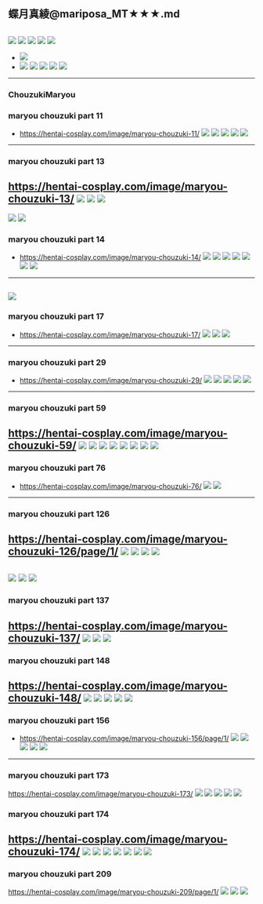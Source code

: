 ## 蝶月真綾@mariposa_MT★★★.md
![]()

![](https://pbs.twimg.com/media/EDJNAZJVUAEXLm1?format=jpg&name=4096x4096)
![](https://pbs.twimg.com/media/EDJNAZIUEAkuGLZ?format=jpg&name=4096x4096)
![](https://pbs.twimg.com/media/EDJNAZ1UEAA26fJ?format=jpg&name=4096x4096)
![](https://pbs.twimg.com/media/EDEU4JEUUAA3QSg?format=jpg&name=4096x4096)
![](https://pbs.twimg.com/media/EDELzCJUEAEikXw?format=jpg&name=4096x4096)
- ![](https://pbs.twimg.com/media/EDEEmv4UYAAIU0q?format=jpg&name=4096x4096)
- ![](https://pbs.twimg.com/media/EDEEmwPU8AA_JBb?format=jpg&name=4096x4096)
![](https://pbs.twimg.com/media/EDEEmxhVUAIvTe1?format=jpg&name=4096x4096)
![](https://pbs.twimg.com/media/EDEEE3YVUAI6hL2?format=jpg&name=4096x4096)
![](https://pbs.twimg.com/media/EDEPp_0U4AE12aw?format=jpg&name=4096x4096)
![](https://pbs.twimg.com/media/EDEPp_-VUAAwd_7?format=jpg&name=4096x4096)
---
### ChouzukiMaryou
### maryou chouzuki part 11
- https://hentai-cosplay.com/image/maryou-chouzuki-11/
![](https://static.hentai-cosplay.com/upload/20160201/7/6955/p=700/1.jpg)
![](https://static.hentai-cosplay.com/upload/20160201/7/6955/p=700/3.jpg)
![](https://static.hentai-cosplay.com/upload/20160201/7/6955/p=700/7.jpg)
![](https://static.hentai-cosplay.com/upload/20160201/7/6955/p=700/8.jpg)
![](https://static.hentai-cosplay.com/upload/20160201/7/6955/p=700/9.jpg)
---
### maryou chouzuki part 13
https://hentai-cosplay.com/image/maryou-chouzuki-13/
![](https://static.hentai-cosplay.com/upload/20160201/7/6959/p=700/1.jpg)
![](https://static.hentai-cosplay.com/upload/20160201/7/6959/p=700/4.jpg)
![](https://static.hentai-cosplay.com/upload/20160201/7/6959/p=700/11.jpg)
---
![](https://static.hentai-cosplay.com/upload/20160201/7/6970/p=700/1.jpg)
![](https://static.hentai-cosplay.com/upload/20160201/7/6970/p=700/6.jpg)
### maryou chouzuki part 14
- https://hentai-cosplay.com/image/maryou-chouzuki-14/
![](https://static.hentai-cosplay.com/upload/20160201/7/6960/p=700/2.jpg)
![](https://static.hentai-cosplay.com/upload/20160201/7/6960/p=700/4.jpg)
![](https://static.hentai-cosplay.com/upload/20160201/7/6960/p=700/5.jpg)
![](https://static.hentai-cosplay.com/upload/20160201/7/6960/p=700/6.jpg)
![](https://static.hentai-cosplay.com/upload/20160201/7/6960/p=700/10.jpg)
![](https://static.hentai-cosplay.com/upload/20160201/7/6960/p=700/11.jpg)
![](https://static.hentai-cosplay.com/upload/20160201/7/6960/p=700/12.jpg)
---
![](https://static.hentai-cosplay.com/upload/20160201/7/6961/p=700/11.jpg)
---
### maryou chouzuki part 17
- https://hentai-cosplay.com/image/maryou-chouzuki-17/
![](https://static.hentai-cosplay.com/upload/20160201/7/6963/p=700/2.jpg)
![](https://static.hentai-cosplay.com/upload/20160201/7/6963/p=700/6.jpg)
![](https://static.hentai-cosplay.com/upload/20160201/7/6963/p=700/8.jpg)
---
### maryou chouzuki part 29
- https://hentai-cosplay.com/image/maryou-chouzuki-29/
![](https://static.hentai-cosplay.com/upload/20160201/7/6975/p=700/2.jpg)
![](https://static.hentai-cosplay.com/upload/20160201/7/6975/p=700/4.jpg)
![](https://static.hentai-cosplay.com/upload/20160201/7/6975/p=700/5.jpg)
![](https://static.hentai-cosplay.com/upload/20160201/7/6975/p=700/10.jpg)
![](https://static.hentai-cosplay.com/upload/20160201/7/6975/p=700/11.jpg)
---
### maryou chouzuki part 59
https://hentai-cosplay.com/image/maryou-chouzuki-59/
![](https://static.hentai-cosplay.com/upload/20160201/7/7008/p=700/1.jpg)
![](https://static.hentai-cosplay.com/upload/20160201/7/7008/p=700/3.jpg)
![](https://static.hentai-cosplay.com/upload/20160201/7/7008/p=700/4.jpg)
![](https://static.hentai-cosplay.com/upload/20160201/7/7008/p=700/7.jpg)
![](https://static.hentai-cosplay.com/upload/20160201/7/7008/p=700/9.jpg)
![](https://static.hentai-cosplay.com/upload/20160201/7/7008/p=700/10.jpg)
![](https://static.hentai-cosplay.com/upload/20160201/7/7105/p=700/1.jpg)
![](https://static.hentai-cosplay.com/upload/20160201/7/7105/p=700/10.jpg)
---
### maryou chouzuki part 76
- https://hentai-cosplay.com/image/maryou-chouzuki-76/
![](https://static.hentai-cosplay.com/upload/20160201/7/7027/p=700/8.jpg)
![](https://static.hentai-cosplay.com/upload/20160201/7/7027/p=700/12.jpg)
---
### maryou chouzuki part 126
https://hentai-cosplay.com/image/maryou-chouzuki-126/page/1/
![](https://static.hentai-cosplay.com/upload/20160201/7/7084/p=700/1.jpg)
![](https://static.hentai-cosplay.com/upload/20160201/7/7084/p=700/2.jpg)
![](https://static.hentai-cosplay.com/upload/20160201/7/7084/p=700/4.jpg)
![](https://static.hentai-cosplay.com/upload/20160201/7/7084/p=700/5.jpg)
---
![](https://static.hentai-cosplay.com/upload/20160201/7/7079/p=700/1.jpg)
![](https://static.hentai-cosplay.com/upload/20160201/7/7067/p=700/5.jpg)
![](https://static.hentai-cosplay.com/upload/20160201/7/7067/p=700/9.jpg)
---
### maryou chouzuki part 137
https://hentai-cosplay.com/image/maryou-chouzuki-137/
![](https://static.hentai-cosplay.com/upload/20160201/7/7097/p=700/1.jpg)
![](https://static.hentai-cosplay.com/upload/20160201/7/7097/p=700/2.jpg)
![](https://static.hentai-cosplay.com/upload/20160201/7/7097/p=700/9.jpg)
---
### maryou chouzuki part 148
https://hentai-cosplay.com/image/maryou-chouzuki-148/
![](https://static.hentai-cosplay.com/upload/20160201/7/7109/p=700/1.jpg)
![](https://static.hentai-cosplay.com/upload/20160201/7/7109/p=700/3.jpg)
![](https://static.hentai-cosplay.com/upload/20160201/7/7109/p=700/4.jpg)
![](https://static.hentai-cosplay.com/upload/20160201/7/7109/p=700/6.jpg)
![](https://static.hentai-cosplay.com/upload/20160201/7/7109/p=700/12.jpg)
---
### maryou chouzuki part 156
- https://hentai-cosplay.com/image/maryou-chouzuki-156/page/1/
![](https://static.hentai-cosplay.com/upload/20160201/7/7119/p=700/1.jpg)
![](https://static.hentai-cosplay.com/upload/20160201/7/7119/p=700/5.jpg)
![](https://static.hentai-cosplay.com/upload/20160201/7/7119/p=700/7.jpg)
![](https://static.hentai-cosplay.com/upload/20160201/7/7119/p=700/9.jpg)
![](https://static.hentai-cosplay.com/upload/20160201/7/7119/p=700/10.jpg)
---
### maryou chouzuki part 173
https://hentai-cosplay.com/image/maryou-chouzuki-173/
![](https://static.hentai-cosplay.com/upload/20160201/7/7141/p=700/5.jpg)
![](https://static.hentai-cosplay.com/upload/20160201/7/7141/p=700/5.jpg)
![](https://static.hentai-cosplay.com/upload/20160201/7/7141/p=700/8.jpg)
![](https://static.hentai-cosplay.com/upload/20160201/7/7141/p=700/9.jpg)
![](https://static.hentai-cosplay.com/upload/20160201/7/7141/p=700/10.jpg)
### maryou chouzuki part 174
https://hentai-cosplay.com/image/maryou-chouzuki-174/
![](https://static.hentai-cosplay.com/upload/20160201/7/7142/p=700/1.jpg)
![](https://static.hentai-cosplay.com/upload/20160201/7/7142/p=700/2.jpg)
![](https://static.hentai-cosplay.com/upload/20160201/7/7142/p=700/4.jpg)
![](https://static.hentai-cosplay.com/upload/20160201/7/7142/p=700/5.jpg)
![](https://static.hentai-cosplay.com/upload/20160201/7/7142/p=700/6.jpg)
![](https://static.hentai-cosplay.com/upload/20160201/7/7142/p=700/8.jpg)
![](https://static.hentai-cosplay.com/upload/20160201/7/7142/p=700/9.jpg)
---
### maryou chouzuki part 209
https://hentai-cosplay.com/image/maryou-chouzuki-209/page/1/
![](https://static.hentai-cosplay.com/upload/20160201/8/7664/p=700/6.jpg)
![](https://static.hentai-cosplay.com/upload/20160201/8/7664/p=700/9.jpg)
![](https://static.hentai-cosplay.com/upload/20160201/7/7113/p=700/4.jpg)
